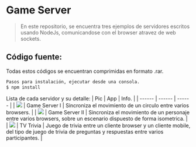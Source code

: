 # Game Server
>En este repositorio, se encuentra tres ejemplos de servidores escritos usando NodeJs, comunicandose con el browser atravez de web sockets.

## Código fuente:
Todas estos códigos se encuentran comprimidas en formato .rar.

```sh
Pasos para instalación, ejecutar desde una consola.
$ npm install
```
Lista de cada servidor y su detalle:
| Pic | App | Info. |
| ------ | ------ | ------ |
| ![](http://www.damiancipolat.com/images/proyectos/node_icon.png) | Game Server I | Sincroniza el movimiento de un circulo entre varios browsers. |
| ![](http://www.damiancipolat.com/images/proyectos/node_icon.png) | Game Server II | Sincroniza el movimiento de un personaje entre varios browsers, sobre un escenario dispuesto de forma isometrica. |
| ![](http://www.damiancipolat.com/images/proyectos/node_icon.png) | TV Trivia | Juego de trivia entre un cliente browser y un cliente mobile, del tipo de juego de trivia de preguntas y respuestas entre varios participantes. |
